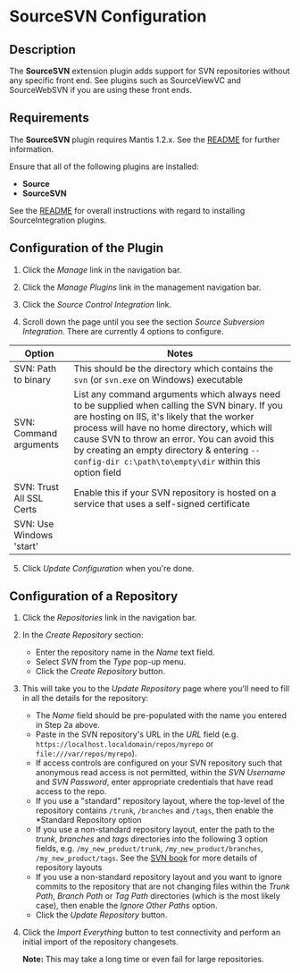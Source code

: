 # SourceSVN Configuration

## Description

The **SourceSVN** extension plugin adds support for SVN repositories
without any specific front end.  See plugins such as SourceViewVC
and SourceWebSVN if you are using these front ends.

## Requirements

The **SourceSVN** plugin requires Mantis 1.2.x. See the
[README](../README.md#requirements) for further information.

Ensure that all of the following plugins are installed:
* **Source**
* **SourceSVN**

See the [README](../README.md#installation) for overall instructions
with regard to installing SourceIntegration plugins.

## Configuration of the Plugin

1. Click the *Manage* link in the navigation bar.

2. Click the *Manage Plugins* link in the management navigation bar.

3. Click the *Source Control Integration* link.

4. Scroll down the page until you see the section *Source Subversion Integration*.  There are currently 4 options to configure.

| Option                   | Notes          |
| ------------------------ | -------------- |
| SVN: Path to binary      | This should be the directory which contains the `svn` (or `svn.exe` on Windows) executable |
| SVN: Command arguments   | List any command arguments which always need to be supplied when calling the SVN binary.  If you are hosting on IIS, it's likely that the worker process will have no home directory, which will cause SVN to throw an error.  You can avoid this by creating an empty directory & entering `--config-dir c:\path\to\empty\dir` within this option field |
| SVN: Trust All SSL Certs | Enable this if your SVN repository is hosted on a service that uses a self-signed certificate |
| SVN: Use Windows 'start' | |

5. Click *Update Configuration* when you're done.

## Configuration of a Repository

1. Click the *Repositories* link in the navigation bar.

2. In the *Create Repository* section:

   - Enter the repository name in the *Name* text field.
   - Select *SVN* from the *Type* pop-up menu.
   - Click the *Create Repository* button.

3. This will take you to the *Update Repository* page where you'll need to fill in all the details for the repository:

   - The *Name* field should be pre-populated with the name you entered in Step 2a above.
   - Paste in the SVN repository's URL in the *URL* field (e.g. `https://localhost.localdomain/repos/myrepo` or `file:///var/repos/myrepo`).
   - If access controls are configured on your SVN repository such that anonymous read access is not permitted, within the *SVN Username* and *SVN Password*, enter appropriate credentials that have read access to the repo.
   - If you use a "standard" repository layout, where the top-level of the repository contains `/trunk`, `/branches` and `/tags`, then enable the *Standard Repository option
   - If you use a non-standard repository layout, enter the path to the *trunk*, *branches* and *tags* directories into the following 3 option fields, e.g.  `/my_new_product/trunk`, `/my_new_product/branches`, `/my_new_product/tags`.  See the [SVN book](http://svnbook.red-bean.com/en/1.5/svn.branchmerge.maint.html) for more details of repository layouts 
   - If you use a non-standard repository layout and you want to ignore commits to the repository that are not changing files within the *Trunk Path*, *Branch Path* or   *Tag Path* directories (which is the most likely case), then enable the *Ignore Other Paths* option.
   - Click the *Update Repository* button.

4. Click the *Import Everything* button to test connectivity and perform an initial import of the repository changesets.

   **Note:** This may take a long time or even fail for large repositories.
